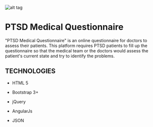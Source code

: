 ![alt tag](https://cloud.githubusercontent.com/assets/21244627/21497632/22383406-cc48-11e6-9d52-46ed7396d746.png)


# PTSD Medical Questionnaire
"PTSD Medical Questionnaire" is an online questionnaire for doctors to assess their patients. This platform requires PTSD patients to fill up the questionnaire so that the medical team or the doctors would assess the patient's current state and try to identify the problems.


## TECHNOLOGIES

- HTML 5

- Bootstrap 3+

- jQuery

- AngularJs

- JSON